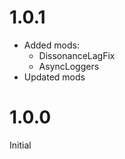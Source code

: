 # 1.0.1
<ul>
 <li>Added mods:
  <ul>
   <li>DissonanceLagFix</li>
   <li>AsyncLoggers</li>
  </ul>
 </li>
 <li>Updated mods</li>
</ul>

# 1.0.0

Initial

